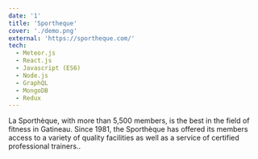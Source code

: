 ```yaml
---
date: '1'
title: 'Sportheque'
cover: './demo.png'
external: 'https://sportheque.com/'
tech:
  - Meteor.js
  - React.js
  - Javascript (ES6)
  - Node.js
  - GraphQL
  - MongoDB
  - Redux
---
```


La Sporthèque, with more than 5,500 members, is the best in the field of fitness in Gatineau. Since 1981, the Sporthèque has offered its members access to a variety of quality facilities as well as a service of certified professional trainers..

